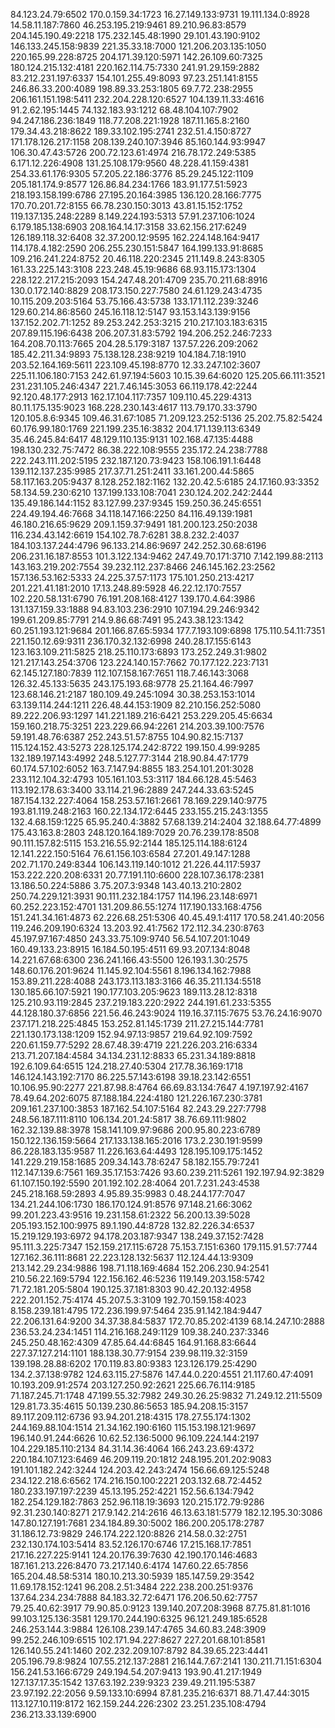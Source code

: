 84.123.24.79:6502
170.0.159.34:1723
16.27.149.133:9731
19.111.134.0:8928
14.58.11.187:7860
46.253.195.219:9461
89.210.96.83:8579
204.145.190.49:2218
175.232.145.48:1990
29.101.43.190:9102
146.133.245.158:9839
221.35.33.18:7000
121.206.203.135:1050
220.165.99.228:8725
204.171.39.120:5971
142.26.109.60:7325
180.124.215.132:4181
220.162.114.75:7330
241.91.29.159:2882
83.212.231.197:6337
154.101.255.49:8093
97.23.251.141:8155
246.86.33.200:4089
198.89.33.253:1805
69.7.72.238:2955
206.161.151.198:5411
232.204.228.120:6527
104.139.11.33:4616
91.2.62.195:1445
74.132.183.93:1212
68.48.104.107:7902
94.247.186.236:1849
118.77.208.221:1928
187.11.165.8:2160
179.34.43.218:8622
189.33.102.195:2741
232.51.4.150:8727
171.178.126.217:1158
208.139.240.107:3946
85.160.144.93:9947
106.30.47.43:5726
200.72.123.61:4974
216.78.172.249:5385
6.171.12.226:4908
131.25.108.179:9560
48.228.41.159:4381
254.33.61.176:9305
57.205.22.186:3776
85.29.245.122:1109
205.181.174.9:8577
126.86.84.234:1766
183.91.177.51:5923
218.193.158.199:6786
27.195.20.164:3985
136.120.28.166:7775
170.70.201.72:8155
66.78.230.150:3013
43.81.15.152:1752
119.137.135.248:2289
8.149.224.193:5313
57.91.237.106:1024
6.179.185.138:6903
208.164.14.17:3158
33.62.156.217:6249
126.189.118.32:6408
32.37.200.12:9595
162.224.148.164:9417
114.178.4.182:2590
206.255.230.151:5847
164.199.133.91:8685
109.216.241.224:8752
20.46.118.220:2345
211.149.8.243:8305
161.33.225.143:3108
223.248.45.19:9686
68.93.115.173:1304
228.122.217.215:2093
154.247.48.201:4709
235.70.211.68:8916
130.0.172.140:8829
208.173.150.227:7580
24.61.129.243:4735
10.115.209.203:5164
53.75.166.43:5738
133.171.112.239:3246
129.60.214.86:8560
245.16.118.12:5147
93.153.143.139:9156
137.152.202.71:1252
89.253.242.253:3215
210.217.103.183:6315
207.89.115.196:6438
206.207.31.83:5792
194.206.252.246:7233
164.208.70.113:7665
204.28.5.179:3187
137.57.226.209:2062
185.42.211.34:9893
75.138.128.238:9219
104.184.7.18:1910
203.52.164.169:5611
223.109.45.198:8770
12.33.247.102:3607
225.11.106.180:7153
242.61.97.194:5603
10.15.39.64:6020
125.205.66.111:3521
231.231.105.246:4347
221.7.46.145:3053
66.119.178.42:2244
92.120.48.177:2913
162.17.104.117:7357
109.110.45.229:4313
80.11.175.135:9023
168.228.230.143:4617
113.79.170.33:3790
120.105.8.6:9345
109.46.31.67:1085
71.209.123.252:5136
25.202.75.82:5424
60.176.99.180:1769
221.199.235.16:3832
204.171.139.113:6349
35.46.245.84:6417
48.129.110.135:9131
102.168.47.135:4488
198.130.232.75:7472
86.38.222.108:9555
235.172.24.238:7788
222.243.111.202:5195
232.187.120.73:9423
158.106.191.1:6448
139.112.137.235:9985
217.37.71.251:2411
33.161.200.44:5865
58.117.163.205:9437
8.128.252.182:1162
132.20.42.5:6185
24.17.160.93:3352
58.134.59.230:6210
137.199.133.108:7041
230.124.202.242:2444
135.49.186.144:1152
83.127.99.237:9345
159.250.36.245:6551
224.49.194.46:7668
34.118.147.166:2250
84.116.49.139:1981
46.180.216.65:9629
209.1.159.37:9491
181.200.123.250:2038
116.234.43.142:6619
154.102.78.7:6281
38.8.232.2:4037
184.103.137.244:4796
96.133.214.86:9697
242.252.30.68:6196
206.231.16.187:8553
101.3.122.134:9462
247.49.70.171:3710
7.142.199.88:2113
143.163.219.202:7554
39.232.112.237:8466
246.145.162.23:2562
157.136.53.162:5333
24.225.37.57:1173
175.101.250.213:4217
201.221.41.181:2010
17.13.248.89:5928
46.22.12.170:7557
102.220.58.131:6790
76.191.208.168:4127
139.170.4.64:3986
131.137.159.33:1888
94.83.103.236:2910
107.194.29.246:9342
199.61.209.85:7791
214.9.86.68:7491
95.243.38.123:1342
60.251.193.121:9684
201.166.87.65:5934
177.7.193.109:6898
175.110.54.11:7351
221.150.12.69:9311
236.170.32.132:6998
240.28.17.155:6143
123.163.109.211:5825
218.25.110.173:6893
173.252.249.31:9802
121.217.143.254:3706
123.224.140.157:7662
70.177.122.223:7131
62.145.127.180:7839
112.107.158.167:7651
118.7.46.143:3068
126.32.45.133:5635
243.175.193.68:9778
25.21.164.46:7997
123.68.146.21:2187
180.109.49.245:1094
30.38.253.153:1014
63.139.114.244:1211
226.48.44.153:1909
82.210.156.252:5080
89.222.206.93:1297
141.221.189.216:6421
253.229.205.45:6634
159.160.218.75:3251
223.229.66.94:2261
214.203.39.100:7576
59.191.48.76:6387
252.243.51.57:8755
104.90.82.15:7137
115.124.152.43:5273
228.125.174.242:8722
199.150.4.99:9285
132.189.197.143:4992
248.5.127.77:3144
218.90.84.47:1779
60.174.57.102:6052
163.7.147.94:8855
183.254.101.201:3028
233.112.104.32:4793
105.161.103.53:3117
184.66.128.45:5463
113.192.178.63:3400
33.114.21.96:2889
247.244.33.63:5245
187.154.132.227:4064
158.253.57.161:2661
78.169.229.140:9775
193.81.119.248:2163
160.22.134.172:6445
233.155.215.243:1355
132.4.68.159:1225
65.95.240.4:3882
57.68.139.214:2404
32.188.64.77:4899
175.43.163.8:2803
248.120.164.189:7029
20.76.239.178:8508
90.111.157.82:5115
153.216.55.92:2144
185.125.114.188:6124
12.141.222.150:5164
76.61.156.103:6584
27.201.49.147:1288
202.71.170.249:8344
106.143.119.140:1012
21.226.44.117:5937
153.222.220.208:6331
20.77.191.110:6600
228.107.36.178:2381
13.186.50.224:5886
3.75.207.3:9348
143.40.13.210:2802
250.74.229.121:3931
90.111.232.184:1757
114.196.23.148:6971
60.252.223.152:4701
131.209.86.55:1274
117.190.133.168:4756
151.241.34.161:4873
62.226.68.251:5306
40.45.49.1:4117
170.58.241.40:2056
119.246.209.190:6324
13.203.92.41:7562
172.112.34.230:8763
45.197.97.167:4850
243.33.75.109:9740
56.54.107.201:1049
160.49.133.23:8915
16.184.50.195:4511
69.93.207.134:8048
14.221.67.68:6300
236.241.166.43:5500
126.193.1.30:2575
148.60.176.201:9624
11.145.92.104:5561
8.196.134.162:7988
153.89.211.228:4088
243.173.113.183:3166
46.35.211.134:5518
130.185.66.107:5921
190.177.103.205:9623
189.113.28.12:8318
125.210.93.119:2845
237.219.183.220:2922
244.191.61.233:5355
44.128.180.37:6856
221.56.46.243:9024
119.16.37.115:7675
53.76.24.16:9070
237.171.218.225:4845
153.252.81.145:1739
211.27.215.144:7781
221.130.173.138:1209
152.94.97.13:9857
219.64.92.109:7592
220.61.159.77:5292
28.67.48.39:4719
221.226.203.216:6334
213.71.207.184:4584
34.134.231.12:8833
65.231.34.189:8818
192.6.109.64:6515
124.218.27.40:5304
217.78.36.169:1718
146.124.143.192:7170
86.225.57.143:6198
39.18.23.142:6551
10.106.95.90:2277
221.87.98.8:4764
66.69.83.134:7647
4.197.197.92:4167
78.49.64.202:6075
87.188.184.224:4180
121.226.167.230:3781
209.161.237.100:3853
187.162.54.107:5164
82.243.29.227:7798
248.56.187.111:8110
106.134.201.24:5817
38.76.69.111:9802
162.32.139.88:3978
158.141.109.97:9686
200.95.80.223:6789
150.122.136.159:5664
217.133.138.165:2016
173.2.230.191:9599
86.228.183.135:9587
11.226.163.64:4493
128.195.109.175:1452
141.229.219.158:1685
209.34.143.78:6247
58.182.155.79:7241
112.147.139.6:7561
169.35.17.153:7426
93.60.239.211:5261
192.197.94.92:3829
61.107.150.192:5590
201.192.102.28:4064
201.7.231.243:4538
245.218.168.59:2893
4.95.89.35:9983
0.48.244.177:7047
134.21.244.106:1730
186.170.124.91:8576
97.148.21.66:3062
99.201.223.43:9516
19.231.158.61:2322
56.200.13.39:5028
205.193.152.100:9975
89.1.190.44:8728
132.82.226.34:6537
15.219.129.193:6972
94.178.203.187:9347
138.249.37.152:7428
95.111.3.225:7347
152.159.217.115:6728
75.153.7.151:6360
179.115.91.57:7744
127.162.36.111:8681
22.223.128.132:5637
112.124.44.13:9309
213.142.29.234:9886
198.71.118.169:4684
152.206.230.94:2541
210.56.22.169:5794
122.156.162.46:5236
119.149.203.158:5742
71.72.181.205:5804
190.125.37.181:8303
90.42.20.132:4958
222.201.152.75:4174
45.207.5.3:3109
192.70.159.158:4023
8.158.239.181:4795
172.236.199.97:5464
235.91.142.184:9447
22.206.131.64:9200
34.37.38.84:5837
172.70.85.202:4139
68.14.247.10:2888
236.53.24.234:1451
114.216.168.249:1129
109.38.240.237:3346
245.250.48.162:4309
47.85.64.44:6845
164.91.168.83:6644
227.37.127.214:1101
188.138.30.77:9154
239.98.119.32:3159
139.198.28.88:6202
170.119.83.80:9383
123.126.179.25:4290
134.2.37.138:9782
124.63.115.27:5876
147.44.0.220:4551
21.117.60.47:4091
10.193.209.91:2574
203.127.250.92:2621
225.66.76.114:9185
71.187.245.71:1748
47.199.55.32:7982
249.30.26.25:9832
71.249.12.211:5509
129.81.73.35:4615
50.139.230.86:5653
185.94.208.15:3157
89.117.209.112:6736
93.94.201.218:4315
178.27.55.174:1302
244.169.88.104:1514
21.34.162.190:6160
115.153.198.121:9697
196.140.91.244:6626
10.62.52.136:5000
96.109.224.144:2197
104.229.185.110:2134
84.31.14.36:4064
166.243.23.69:4372
220.184.107.123:6469
46.209.119.20:1812
248.195.201.202:9083
191.101.182.242:3244
124.203.42.243:2474
156.66.69.125:5248
234.122.218.6:6562
174.216.150.100:2221
203.132.68.72:4452
180.233.197.197:2239
45.13.195.252:4221
152.56.6.134:7942
182.254.129.182:7863
252.96.118.19:3693
120.215.172.79:9286
92.31.230.140:8271
217.9.142.214:2616
46.13.63.181:5779
182.12.195.30:3086
147.80.127.191:7681
234.184.89.30:5002
186.200.205.178:2787
31.186.12.73:9829
246.174.222.120:8826
214.58.0.32:2751
232.130.174.103:5414
83.52.126.170:6746
17.215.168.17:7851
217.16.227.225:9141
124.20.176.39:7630
42.190.170.146:4683
187.161.213.226:8470
73.217.140.6:4174
147.60.22.65:7856
165.204.48.58:5314
180.10.213.30:5939
185.147.59.29:3542
11.69.178.152:1241
96.208.2.51:3484
222.238.200.251:9376
137.64.234.234:7888
84.183.32.72:6471
176.206.50.62:7757
79.25.40.62:3917
79.90.85.0:9123
139.140.207.208:3968
87.75.81.81:1016
99.103.125.136:3581
129.170.244.190:6325
96.121.249.185:6528
246.253.144.3:9884
126.108.239.147:4765
34.60.83.248:3909
99.252.246.109:6515
102.171.94.227:8627
227.201.68.101:8581
126.140.55.241:1460
202.232.209.107:8792
84.39.65.223:4441
205.196.79.8:9824
107.55.212.137:2881
216.144.7.67:2141
130.211.71.151:6304
156.241.53.166:6729
249.194.54.207:9413
193.90.41.217:1949
127.137.17.35:1542
137.63.192.239:9323
239.49.211.195:5387
23.97.192.22:2056
9.59.133.10:6994
87.81.235.216:6371
88.71.47.44:3015
113.127.10.119:8172
162.159.244.226:2302
23.251.235.108:4794
236.213.33.139:6900
